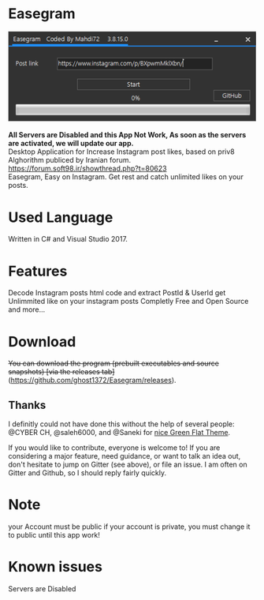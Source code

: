 # Easegram
![Screenshot](Screen.png)

<b>All Servers are Disabled and this App Not Work, As soon as the servers are activated, we will update our app.</b>
<br>Desktop Application for Increase Instagram post likes, based on priv8 Alghorithm publiced by Iranian forum.
https://forum.soft98.ir/showthread.php?t=80623 <br>
Easegram, Easy on Instagram. Get rest and catch unlimited likes on your posts.

# Used Language
Written in C# and Visual Studio 2017.

# Features
Decode Instagram posts html code and extract PostId & UserId
get Unlimmited like on your instagram posts
Completly Free and Open Source
and more...

# Download
~~You can download the program (prebuilt executables and source snapshots) [via the releases tab]~~(https://github.com/ghost1372/Easegram/releases).

## Thanks

I definitly could not have done this without the help of several people:
@CYBER CH, @saleh6000, and @Saneki for [nice Green Flat Theme](https://github.com/saneki/FlatUI).

If you would like to contribute, everyone is welcome to! If you are considering a major feature, need guidance, 
or want to talk an idea out, don't hesitate to jump on Gitter (see above), or file an issue. I am often on Gitter and Github, so I should reply fairly quickly.

# Note
your Account must be public if your account is private, you must change it to public until this app work!

# Known issues

Servers are Disabled
